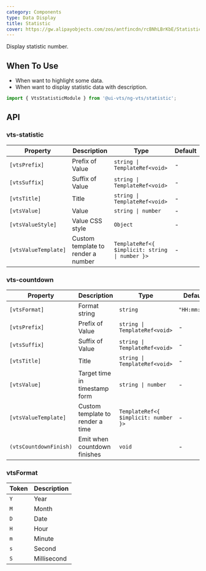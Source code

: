 ```yaml
---
category: Components
type: Data Display
title: Statistic
cover: https://gw.alipayobjects.com/zos/antfincdn/rcBNhLBrKbE/Statistic.svg
---
```


Display statistic number.

## When To Use

- When want to highlight some data.
- When want to display statistic data with description.

```ts
import { VtsStatisticModule } from '@ui-vts/ng-vts/statistic';
```

## API

### vts-statistic

| Property | Description | Type | Default |
| -------- | ----------- | ---- | ------- |
| `[vtsPrefix]` | Prefix of Value | `string \| TemplateRef<void>` | - |
| `[vtsSuffix]` | Suffix of Value | `string \| TemplateRef<void>` | - |
| `[vtsTitle]` | Title | `string \| TemplateRef<void>` | - |
| `[vtsValue]` | Value | `string \| number` | - |
| `[vtsValueStyle]` | Value CSS style | `Object` | - |
| `[vtsValueTemplate]` | Custom template to render a number | `TemplateRef<{ $implicit: string \| number }>` | - |

### vts-countdown

| Property | Description | Type | Default |
| -------- | ----------- | ---- | ------- |
| `[vtsFormat]` | Format string  | `string` | `"HH:mm:ss"` |
| `[vtsPrefix]` | Prefix of Value | `string \| TemplateRef<void>` | - |
| `[vtsSuffix]` | Suffix of Value | `string \| TemplateRef<void>` | - |
| `[vtsTitle]` | Title | `string \| TemplateRef<void>` | - |
| `[vtsValue]` | Target time in timestamp form | `string \| number` | - |
| `[vtsValueTemplate]` | Custom template to render a time | `TemplateRef<{ $implicit: number }>` | - |
| `(vtsCountdownFinish)` | Emit when countdown finishes | `void` | - |

### vtsFormat

| Token | Description |
| -------- | ----------- |
| `Y` | Year |
| `M` | Month |
| `D` | Date |
| `H` | Hour |
| `m` | Minute |
| `s` | Second |
| `S` | Millisecond |

